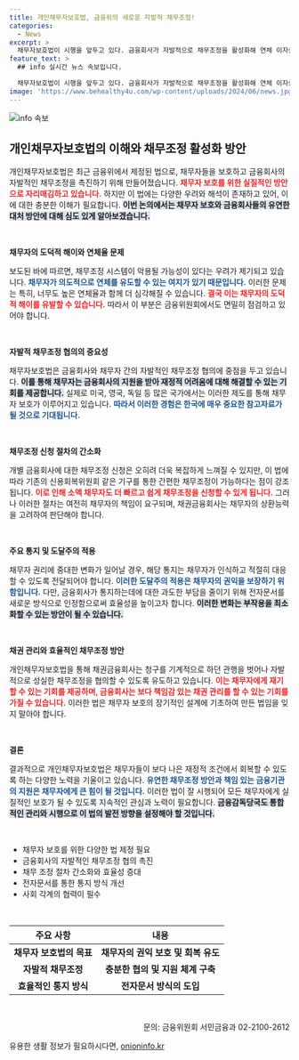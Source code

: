 ```yaml
---
title: 개인채무자보호법, 금융위의 새로운 자발적 채무조정!
categories:
  - News
excerpt: >
  채무자보호법이 시행을 앞두고 있다. 금융회사가 자발적으로 채무조정을 활성화해 연체 이자를 줄이는 방안이다. 이에 대한 우려와 기대가 동시에 제기되며, 채권 관리의 새로운 시대가 오고 있다. 클릭해 자세한 내용을 확인해보세요!
feature_text: >
  ## info 실시간 뉴스 속보입니다.

  채무자보호법이 시행을 앞두고 있다. 금융회사가 자발적으로 채무조정을 활성화해 연체 이자를 줄이는 방안이다. 이에 대한 우려와 기대가 동시에 제기되며, 채권 관리의 새로운 시대가 오고 있다. 클릭해 자세한 내용을 확인해보세요!
image: 'https://www.behealthy4u.com/wp-content/uploads/2024/06/news.jpg'
---
```


<p><img src="https://www.behealthy4u.com/wp-content/uploads/2024/06/news.jpg" alt="info 속보" /></p>

<h2 data-ke-size="size26">개인채무자보호법의 이해와 채무조정 활성화 방안</h2>

<p data-ke-size="size16">개인채무자보호법은 최근 금융위에서 제정된 법으로, 채무자들을 보호하고 금융회사의 자발적인 채무조정을 촉진하기 위해 만들어졌습니다. <b><span style="color: #ee2323;">채무자 보호를 위한 실질적인 방안으로 자리매김하고 있습니다.</span></b> 하지만 이 법에는 다양한 우려와 해석이 존재하고 있어, 이에 대한 충분한 이해가 필요합니다. <b><span style="background-color: #21538527;">이번 논의에서는 채무자 보호와 금융회사들의 유연한 대처 방안에 대해 심도 있게 알아보겠습니다.</span></b></p>

<p data-ke-size="size16">&nbsp;</p>

<p><b>채무자의 도덕적 해이와 연체율 문제</b></p>

<p data-ke-size="size16">보도된 바에 따르면, 채무조정 시스템이 악용될 가능성이 있다는 우려가 제기되고 있습니다. <b><span style="color: #1a5490;">채무자가 의도적으로 연체를 유도할 수 있는 여지가 있기 때문입니다.</span></b> 이러한 문제는 특히, 너무도 높은 연체율과 함께 더 심각해질 수 있습니다. <b><span style="color: #ee2323;">결국 이는 채무자의 도덕적 해이를 유발할 수 있습니다.</span></b> 따라서 이 부분은 금융위원회에서도 면밀히 점검하고 있어야 합니다.</p>

<p data-ke-size="size16">&nbsp;</p>

<p><b>자발적 채무조정 협의의 중요성</b></p>

<p data-ke-size="size16">채무자보호법은 금융회사와 채무자 간의 자발적인 채무조정 협의에 중점을 두고 있습니다. <b><span style="background-color: #21538527;">이를 통해 채무자는 금융회사의 지원을 받아 재정적 어려움에 대해 해결할 수 있는 기회를 제공합니다.</span></b> 실제로 미국, 영국, 독일 등 많은 국가에서는 이러한 제도를 통해 채무자 보호가 이루어지고 있습니다. <b><span style="color: #1a5490;">따라서 이러한 경험은 한국에 매우 중요한 참고자료가 될 것으로 기대됩니다.</span></b></p>

<p data-ke-size="size16">&nbsp;</p>

<p><b>채무조정 신청 절차의 간소화</b></p>

<p data-ke-size="size16">개별 금융회사에 대한 채무조정 신청은 오히려 더욱 복잡하게 느껴질 수 있지만, 이 법에 따라 기존의 신용회복위원회 같은 기구를 통한 간편한 채무조정이 가능하다는 점이 강조됩니다. <b><span style="color: #ee2323;">이로 인해 소액 채무자도 더 빠르고 쉽게 채무조정을 신청할 수 있게 됩니다.</span></b> 그러나 이러한 절차는 여전히 채무자의 책임이 요구되며, 채권금융회사는 채무자의 상환능력을 고려하여 판단해야 합니다.</p>

<p data-ke-size="size16">&nbsp;</p>

<p><b>주요 통지 및 도달주의 적용</b></p>

<p data-ke-size="size16">채무자 권리에 중대한 변화가 일어날 경우, 해당 통지는 채무자가 인식하고 적절히 대응할 수 있도록 전달되어야 합니다. <b><span style="color: #1a5490;">이러한 도달주의 적용은 채무자의 권익을 보장하기 위함입니다.</span></b> 다만, 금융회사가 통지하는데에 대한 과도한 부담을 줄이기 위해 전자문서를 새로운 방식으로 인정함으로써 효율성을 높이고자 합니다. <b><span style="background-color: #21538527;">이러한 변화는 부작용을 최소화할 수 있는 방안이 될 수 있습니다.</span></b></p>

<p data-ke-size="size16">&nbsp;</p>

<p><b>채권 관리와 효율적인 채무조정 방안</b></p>

<p data-ke-size="size16">개인채무자보호법을 통해 채권금융회사는 청구를 기계적으로 하던 관행을 벗어나 자발적으로 성실한 채무조정을 협의할 수 있도록 유도하고 있습니다. <b><span style="color: #ee2323;">이는 채무자에게 재기할 수 있는 기회를 제공하며, 금융회사는 보다 책임감 있는 채권 관리를 할 수 있는 기회를 가질 수 있습니다.</span></b> 이러한 법은 채무자 보호의 장기적인 설계에 기초하여 만든 법임을 잊지 말아야 합니다.</p>

<p data-ke-size="size16">&nbsp;</p>

<p><b>결론</b></p>

<p data-ke-size="size16">결과적으로 개인채무자보호법은 채무자들이 보다 나은 재정적 조건에서 회복할 수 있도록 하는 다양한 노력을 기울이고 있습니다. <b><span style="color: #1a5490;">유연한 채무조정 방안과 책임 있는 금융기관의 지원은 채무자에게 큰 힘이 될 것입니다.</span></b> 이러한 법이 잘 시행되어 모든 채무자에게 실질적인 보호가 될 수 있도록 지속적인 관심과 노력이 필요합니다. <b><span style="background-color: #21538527;">금융감독당국도 통합적인 관리와 시행으로 이 법의 발전 방향을 설정해야 할 것입니다.</span></b></p>

<p data-ke-size="size16">&nbsp;</p>

<ul>
    <li>채무자 보호를 위한 다양한 법 제정 필요</li>
    <li>금융회사의 자발적인 채무조정 협의 촉진</li>
    <li>채무 조정 절차 간소화와 효율성 증대</li>
    <li>전자문서를 통한 통지 방식 개선</li>
    <li>사회 각계의 협력이 필수</li>
</ul>

<p data-ke-size="size16">&nbsp;</p>

<table style="width: 100%">
    <thead>
        <tr>
            <th style="text-align: center;">주요 사항</th>
            <th style="text-align: center;">내용</th>
        </tr>
    </thead>
    <tbody>
        <tr>
            <td style="text-align: center; height: 17px;"><b>채무자 보호법의 목표</b></td>
            <td style="text-align: center; height: 17px;"><b>채무자의 권익 보호 및 회복 유도</b></td>
        </tr>
        <tr>
            <td style="text-align: center; height: 17px;"><b>자발적 채무조정</b></td>
            <td style="text-align: center; height: 17px;"><b>충분한 협의 및 지원 체계 구축</b></td>
        </tr>
        <tr>
            <td style="text-align: center; height: 17px;"><b>효율적인 통지 방식</b></td>
            <td style="text-align: center; height: 17px;"><b>전자문서 방식의 도입</b></td>
        </tr>
    </tbody>
</table>

<p data-ke-size="size16">&nbsp;</p>

<p data-ke-size="size16" style="text-align: right;">문의: 금융위원회 서민금융과 02-2100-2612</p>
유용한 생활 정보가 필요하시다면, <a href="https://onioninfo.kr" rel="dofollow">onioninfo.kr</a>


